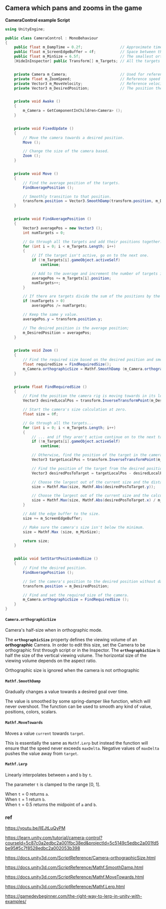## Camera which pans and zooms in the game


**CameraControl example Script**
```cs
using UnityEngine;

public class CameraControl : MonoBehaviour
{
    public float m_DampTime = 0.2f;                 // Approximate time for the camera to refocus.
    public float m_ScreenEdgeBuffer = 4f;           // Space between the top/bottom most target and the screen edge.
    public float m_MinSize = 6.5f;                  // The smallest orthographic size the camera can be.
    [HideInInspector] public Transform[] m_Targets; // All the targets the camera needs to encompass.


    private Camera m_Camera;                        // Used for referencing the camera.
    private float m_ZoomSpeed;                      // Reference speed for the smooth damping of the orthographic size.
    private Vector3 m_MoveVelocity;                 // Reference velocity for the smooth damping of the position.
    private Vector3 m_DesiredPosition;              // The position the camera is moving towards.


    private void Awake ()
    {
        m_Camera = GetComponentInChildren<Camera> ();
    }


    private void FixedUpdate ()
    {
        // Move the camera towards a desired position.
        Move ();

        // Change the size of the camera based.
        Zoom ();
    }


    private void Move ()
    {
        // Find the average position of the targets.
        FindAveragePosition ();

        // Smoothly transition to that position.
        transform.position = Vector3.SmoothDamp(transform.position, m_DesiredPosition, ref m_MoveVelocity, m_DampTime);
    }


    private void FindAveragePosition ()
    {
        Vector3 averagePos = new Vector3 ();
        int numTargets = 0;

        // Go through all the targets and add their positions together.
        for (int i = 0; i < m_Targets.Length; i++)
        {
            // If the target isn't active, go on to the next one.
            if (!m_Targets[i].gameObject.activeSelf)
                continue;

            // Add to the average and increment the number of targets in the average.
            averagePos += m_Targets[i].position;
            numTargets++;
        }

        // If there are targets divide the sum of the positions by the number of them to find the average.
        if (numTargets > 0)
            averagePos /= numTargets;

        // Keep the same y value.
        averagePos.y = transform.position.y;

        // The desired position is the average position;
        m_DesiredPosition = averagePos;
    }


    private void Zoom ()
    {
        // Find the required size based on the desired position and smoothly transition to that size.
        float requiredSize = FindRequiredSize();
        m_Camera.orthographicSize = Mathf.SmoothDamp (m_Camera.orthographicSize, requiredSize, ref m_ZoomSpeed, m_DampTime);
    }


    private float FindRequiredSize ()
    {
        // Find the position the camera rig is moving towards in its local space.
        Vector3 desiredLocalPos = transform.InverseTransformPoint(m_DesiredPosition);

        // Start the camera's size calculation at zero.
        float size = 0f;

        // Go through all the targets...
        for (int i = 0; i < m_Targets.Length; i++)
        {
            // ... and if they aren't active continue on to the next target.
            if (!m_Targets[i].gameObject.activeSelf)
                continue;

            // Otherwise, find the position of the target in the camera's local space.
            Vector3 targetLocalPos = transform.InverseTransformPoint(m_Targets[i].position);

            // Find the position of the target from the desired position of the camera's local space.
            Vector3 desiredPosToTarget = targetLocalPos - desiredLocalPos;

            // Choose the largest out of the current size and the distance of the tank 'up' or 'down' from the camera.
            size = Mathf.Max(size, Mathf.Abs(desiredPosToTarget.y));

            // Choose the largest out of the current size and the calculated size based on the tank being to the left or right of the camera.
            size = Mathf.Max(size, Mathf.Abs(desiredPosToTarget.x) / m_Camera.aspect);
        }

        // Add the edge buffer to the size.
        size += m_ScreenEdgeBuffer;

        // Make sure the camera's size isn't below the minimum.
        size = Mathf.Max (size, m_MinSize);

        return size;
    }


    public void SetStartPositionAndSize ()
    {
        // Find the desired position.
        FindAveragePosition ();

        // Set the camera's position to the desired position without damping.
        transform.position = m_DesiredPosition;

        // Find and set the required size of the camera.
        m_Camera.orthographicSize = FindRequiredSize ();
    }
}
```

#### `Camera.orthographicSize`

Camera's half-size when in orthographic mode.

The **`orthographicSize`** property defines the viewing volume of an **orthographic** Camera. In order to edit this size, set the Camera to be orthographic first through script or in the Inspector. The **`orthographicSize`** is half the size of the vertical viewing volume. The horizontal size of the viewing volume depends on the aspect ratio.

Orthographic size is ignored when the camera is not orthographic 


#### `Mathf.SmoothDamp`

Gradually changes a value towards a desired goal over time.

The value is smoothed by some spring-damper like function, which will never overshoot. The function can be used to smooth any kind of value, positions, colors, scalars.


#### `Mathf.MoveTowards`

Moves a value `current` towards `target`.

This is essentially the same as `Mathf.Lerp` but instead the function will ensure that the speed never exceeds `maxDelta`. Negative values of `maxDelta` pushes the value away from `target`.

#### `Mathf.Lerp`
Linearly interpolates between `a` and `b` by `t`.

The parameter `t` is clamped to the range \[0, 1\].  
  
When `t` = 0 returns `a`. \
When `t` = 1 return `b`. \
When `t` = 0.5 returns the midpoint of `a` and `b`.



### ref 

https://youtu.be/llEJtLuQyPM

https://learn.unity.com/tutorial/camera-control?courseId=5c87c0a2edbc2a001fbc38ed&projectId=5c5149c5edbc2a001fd5be95#5c7f8528edbc2a002053b398

https://docs.unity3d.com/ScriptReference/Camera-orthographicSize.html

https://docs.unity3d.com/ScriptReference/Mathf.SmoothDamp.html

https://docs.unity3d.com/ScriptReference/Mathf.MoveTowards.html

https://docs.unity3d.com/ScriptReference/Mathf.Lerp.html

https://gamedevbeginner.com/the-right-way-to-lerp-in-unity-with-examples/


